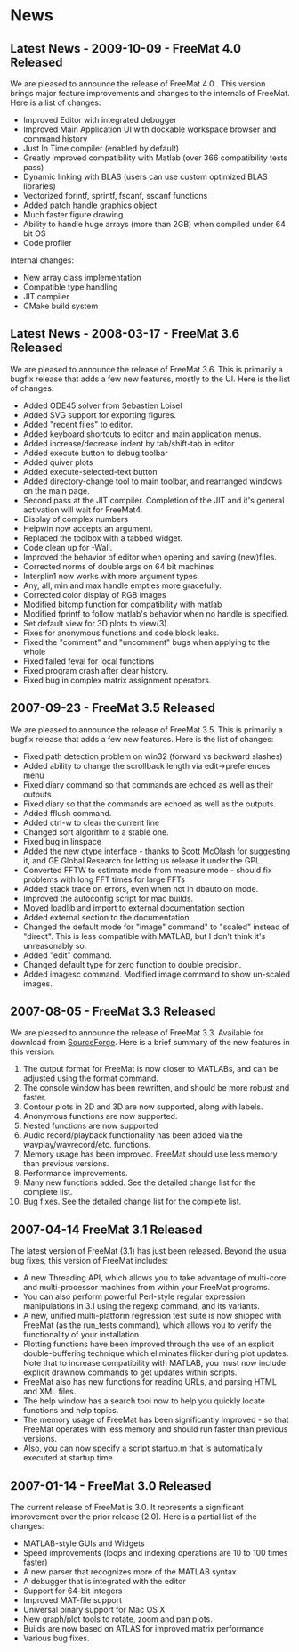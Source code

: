 News
====

Latest News - 2009-10-09 - FreeMat 4.0 Released
----------------------------------------------
We are pleased to announce the release of FreeMat 4.0 . This version brings major feature improvements and changes to the internals of FreeMat. Here is a  list of changes:

 * Improved Editor with integrated debugger
 * Improved Main Application UI with dockable workspace browser and command history
 * Just In Time compiler (enabled by default)
 * Greatly improved compatibility with Matlab (over 366 compatibility tests pass)
 * Dynamic linking with BLAS (users can use custom optimized BLAS libraries)
 * Vectorized fprintf, sprintf, fscanf, sscanf functions
 * Added patch handle graphics object
 * Much faster figure drawing
 * Ability to handle huge arrays (more than 2GB) when compiled under 64 bit OS
 * Code profiler

Internal changes:

 * New array class implementation
 * Compatible type handling
 * JIT compiler
 * CMake build system  

Latest News - 2008-03-17 - FreeMat 3.6 Released
-----------------------------------------------
We are pleased to announce the release of FreeMat 3.6. This is primarily a bugfix release that adds a few new features,
mostly to the UI. Here is the list of changes:

 * Added ODE45 solver from Sebastien Loisel
 * Added SVG support for exporting figures.
 * Added "recent files" to editor.
 * Added keyboard shortcuts to editor and main application menus.
 * Added increase/decrease indent by tab/shift-tab in editor
 * Added execute button to debug toolbar
 * Added quiver plots
 * Added execute-selected-text button
 * Added directory-change tool to main toolbar, and rearranged windows on the main page.
 * Second pass at the JIT compiler.  Completion of the JIT and it's general activation will wait for FreeMat4.
 * Display of complex numbers
 * Helpwin now accepts an argument.
 * Replaced the toolbox with a tabbed widget.
 * Code clean up for -Wall.
 * Improved the behavior of editor when opening and saving (new)files.
 * Corrected norms of double args on 64 bit machines
 * Interplin1 now works with more argument types.
 * Any, all, min and max handle empties more gracefully.
 * Corrected color display of RGB images
 * Modified bitcmp function for compatibility with matlab
 * Modified fprintf to follow matlab's behavior when no handle is specified.
 * Set default view for 3D plots to view(3).
 * Fixes for anonymous functions and code block leaks.
 * Fixed the "comment" and "uncomment" bugs when applying to the whole
 * Fixed failed feval for local functions
 * Fixed program crash after clear history.
 * Fixed bug in complex matrix assignment operators.


2007-09-23 - FreeMat 3.5 Released
---------------------------------
We are pleased to announce the release of FreeMat 3.5. This is primarily a bugfix release that adds a few new features. Here is the list of changes:

 * Fixed path detection problem on win32 (forward vs backward slashes)
 * Added ability to change the scrollback length via edit->preferences menu
 * Fixed diary command so that commands are echoed as well as their outputs
 * Fixed diary so that the commands are echoed as well as the outputs.
 * Added fflush command.
 * Added ctrl-w to clear the current line
 * Changed sort algorithm to a stable one.
 * Fixed bug in linspace
 * Added the new ctype interface - thanks to Scott McOlash for suggesting it, and GE Global Research for letting us release it under the GPL.
 * Converted FFTW to estimate mode from measure mode - should fix problems with long FFT times for large FFTs
 * Added stack trace on errors, even when not in dbauto on mode.
 * Improved the autoconfig script for mac builds.
 * Moved loadlib and import to external documentation section
 * Added external section to the documentation
 * Changed the default mode for "image" command" to "scaled" instead of "direct". This is less compatible with MATLAB, but I don't think it's unreasonably so.
 * Added "edit" command.
 * Changed default type for zero function to double precision.
 * Added imagesc command. Modified image command to show un-scaled images. 

2007-08-05 - FreeMat 3.3 Released
---------------------------------
We are pleased to announce the release of FreeMat 3.3. Available for download from [SourceForge](http://freemat.sf.net "Download from SourceForge"). Here is a brief summary of the new features in this version:

1. The output format for FreeMat is now closer to MATLABs, and can be adjusted using the format command.
2. The console window has been rewritten, and should be more robust and faster.
3. Contour plots in 2D and 3D are now supported, along with labels.
4. Anonymous functions are now supported.
5. Nested functions are now supported
6. Audio record/playback functionality has been added via the wavplay/wavrecord/etc. functions.
7. Memory usage has been improved. FreeMat should use less memory than previous versions.
8. Performance improvements.
9. Many new functions added. See the detailed change list for the complete list.
10. Bug fixes. See the detailed change list for the complete list.

2007-04-14  FreeMat 3.1 Released
--------------------------------
The latest version of FreeMat (3.1) has just been released. Beyond the usual bug fixes, this version of FreeMat includes:

 * A new Threading API, which allows you to take advantage of multi-core and multi-processor machines from within your FreeMat programs.
 * You can also perform powerful Perl-style regular expression manipulations in 3.1 using the regexp command, and its variants.
 * A new, unified multi-platform regression test suite is now shipped with FreeMat (as the run\_tests command), which allows you to verify the functionality of your installation.
 * Plotting functions have been improved through the use of an explicit double-buffering technique which eliminates flicker during plot updates. Note that to increase compatibility with MATLAB, you must now include explicit drawnow commands to get updates within scripts.
 * FreeMat also has new functions for reading URLs, and parsing HTML and XML files.
 * The help window has a search tool now to help you quickly locate functions and help topics.
 * The memory usage of FreeMat has been significantly improved - so that FreeMat operates with less memory and should run faster than previous versions.
 * Also, you can now specify a script startup.m that is automatically executed at startup time.

2007-01-14  - FreeMat 3.0 Released
----------------------------------
The current release of FreeMat is 3.0. It represents a significant improvement over the prior release (2.0). Here is a partial list of the changes:

 * MATLAB-style GUIs and Widgets
 * Speed improvements (loops and indexing operations are 10 to 100 times faster)
 * A new parser that recognizes more of the MATLAB syntax
 * A debugger that is integrated with the editor
 * Support for 64-bit integers
 * Improved MAT-file support
 * Universal binary support for Mac OS X
 * New graph/plot tools to rotate, zoom and pan plots.
 * Builds are now based on ATLAS for improved matrix performance
 * Various bug fixes. 